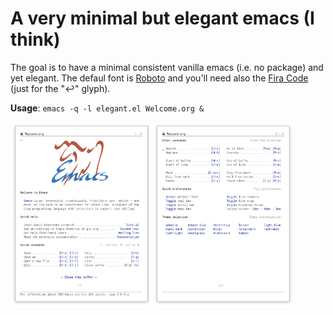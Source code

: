 
# A very minimal but elegant emacs (I think)

The goal is to have a minimal consistent vanilla emacs (i.e. no
package) and yet elegant. The defaul font is [Roboto](https://fonts.google.com/specimen/Roboto) and you'll need also the [Fira Code](https://fonts.google.com/specimen/Fira+Code) (just for the "↩" glyph).

**Usage**: `emacs -q -l elegant.el Welcome.org &`

<img src="./screenshot-1.png" width="45%"><img src="./screenshot-2.png" width="45%">
